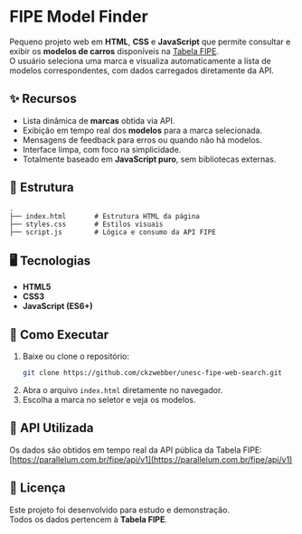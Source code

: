 # FIPE Model Finder

Pequeno projeto web em **HTML**, **CSS** e **JavaScript** que permite consultar e exibir os **modelos de carros** disponíveis na [Tabela FIPE](https://deividfortuna.github.io/fipe/).  
O usuário seleciona uma marca e visualiza automaticamente a lista de modelos correspondentes, com dados carregados diretamente da API.

## ✨ Recursos

- Lista dinâmica de **marcas** obtida via API.
- Exibição em tempo real dos **modelos** para a marca selecionada.
- Mensagens de feedback para erros ou quando não há modelos.
- Interface limpa, com foco na simplicidade.
- Totalmente baseado em **JavaScript puro**, sem bibliotecas externas.

## 📁 Estrutura

```
.
├── index.html       # Estrutura HTML da página
├── styles.css       # Estilos visuais
├── script.js        # Lógica e consumo da API FIPE
```

## 🖥 Tecnologias

- **HTML5**
- **CSS3**
- **JavaScript (ES6+)**

## 🚀 Como Executar

1. Baixe ou clone o repositório:
   ```bash
   git clone https://github.com/ckzwebber/unesc-fipe-web-search.git
   ```
2. Abra o arquivo `index.html` diretamente no navegador.
3. Escolha a marca no seletor e veja os modelos.

## 📡 API Utilizada

Os dados são obtidos em tempo real da API pública da Tabela FIPE:  
[https://parallelum.com.br/fipe/api/v1](https://parallelum.com.br/fipe/api/v1)

## 📜 Licença

Este projeto foi desenvolvido para estudo e demonstração.  
Todos os dados pertencem à **Tabela FIPE**.
